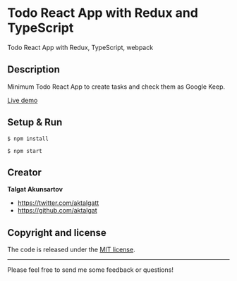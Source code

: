 # Todo React App with Redux and TypeScript
Todo React App with Redux, TypeScript, webpack 

## Description
Minimum Todo React App to create tasks and check them as Google Keep.


[Live demo](http://useful-todo.surge.sh/)

## Setup & Run

```
$ npm install
```
```
$ npm start
``` 

## Creator

**Talgat Akunsartov**

* <https://twitter.com/aktalgatt>
* <https://github.com/aktalgat>

## Copyright and license

The code is released under the [MIT license](LICENSE?raw=true).

---------------------------------------

Please feel free to send me some feedback or questions!
